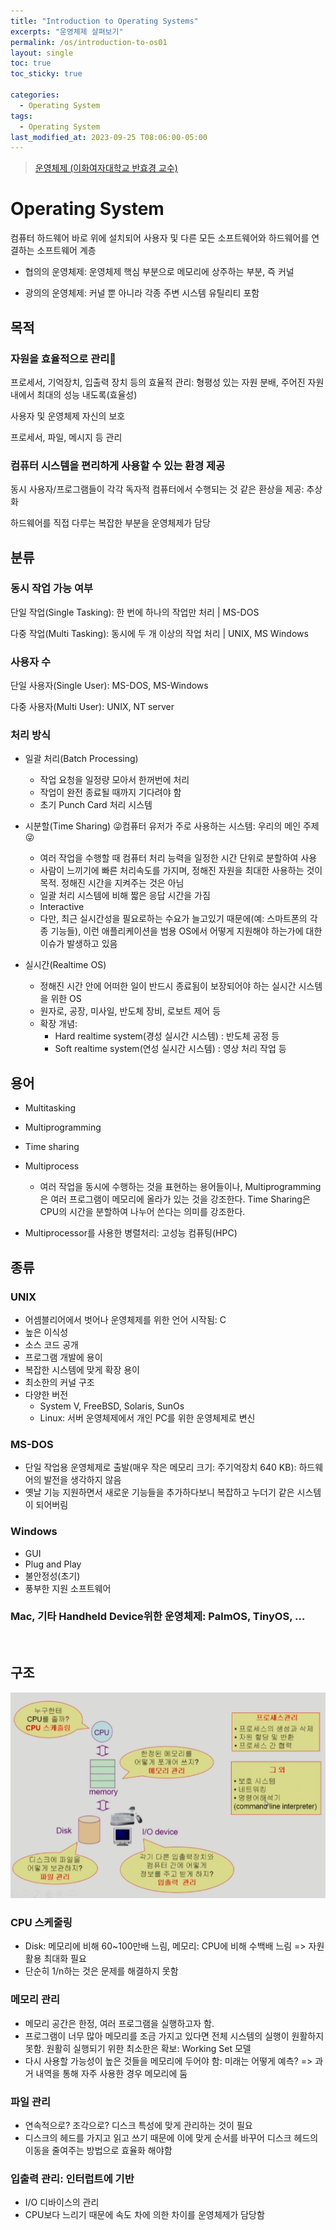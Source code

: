 ```yaml
---
title: "Introduction to Operating Systems"
excerpts: "운영체제 살펴보기"
permalink: /os/introduction-to-os01
layout: single
toc: true
toc_sticky: true

categories:
  - Operating System
tags:
  - Operating System
last_modified_at: 2023-09-25 T08:06:00-05:00
---
```


> [운영체제 (이화여자대학교 반효경 교수)](http://www.kocw.net/home/cview.do?cid=3646706b4347ef09)

# Operating System
컴퓨터 하드웨어 바로 위에 설치되어 사용자 및 다른 모든 소프트웨어와 하드웨어를 연결하는 소프트웨어 계층

- 협의의 운영체제: 운영체제 핵심 부분으로 메모리에 상주하는 부분, 즉 커널

- 광의의 운영체제: 커널 뿐 아니라 각종 주변 시스템 유틸리티 포함


## 목적
### 자원을 효율적으로 관리🌟

프로세서, 기억장치, 입출력 장치 등의 효율적 관리: 형평성 있는 자원 분배, 주어진 자원 내에서 최대의 성능 내도록(효율성)

사용자 및 운영체제 자신의 보호

프로세서, 파일, 메시지 등 관리

### 컴퓨터 시스템을 편리하게 사용할 수 있는 환경 제공

동시 사용자/프로그램들이 각각 독자적 컴퓨터에서 수행되는 것 같은 환상을 제공: 추상화

하드웨어를 직접 다루는 복잡한 부분을 운영체제가 담당

## 분류
### 동시 작업 가능 여부

단일 작업(Single Tasking): 한 번에 하나의 작업만 처리 | MS-DOS

다중 작업(Multi Tasking): 동시에 두 개 이상의 작업 처리 | UNIX, MS Windows

### 사용자 수

단일 사용자(Single User): MS-DOS, MS-Windows

다중 사용자(Multi User): UNIX, NT server

### 처리 방식

- 일괄 처리(Batch Processing)
    - 작업 요청을 일정량 모아서 한꺼번에 처리
    - 작업이 완전 종료될 때까지 기다려야 함
    - 초기 Punch Card 처리 시스템
- 시분할(Time Sharing) 😜컴퓨터 유저가 주로 사용하는 시스템: 우리의 메인 주제😜

    - 여러 작업을 수행할 때 컴퓨터 처리 능력을 일정한 시간 단위로 분할하여 사용
    - 사람이 느끼기에 빠른 처리속도를 가지며, 정해진 자원을 최대한 사용하는 것이 목적. 정해진 시간을 지켜주는 것은 아님
    - 일괄 처리 시스템에 비해 짧은 응답 시간을 가짐
    - Interactive    
    - 다만, 최근 실시간성을 필요로하는 수요가 늘고있기 때문에(예: 스마트폰의 각종 기능들), 이런 애플리케이션을 범용 OS에서 어떻게 지원해야 하는가에 대한 이슈가 발생하고 있음
- 실시간(Realtime OS)
    
    - 정해진 시간 안에 어떠한 일이 반드시 종료됨이 보장되어야 하는 실시간 시스템을 위한 OS
    - 원자로, 공장, 미사일, 반도체 장비, 로보트 제어 등
    - 확장 개념:
        - Hard realtime system(경성 실시간 시스템) : 반도체 공정 등
        - Soft realtime system(연성 실시간 시스템) : 영상 처리 작업 등

## 용어

- Multitasking

- Multiprogramming

- Time sharing

- Multiprocess

    - 여러 작업을 동시에 수행하는 것을 표현하는 용어들이나, Multiprogramming은 여러 프로그램이 메모리에 올라가 있는 것을 강조한다. Time Sharing은 CPU의 시간을 분할하여 나누어 쓴다는 의미를 강조한다.

* Multiprocessor를 사용한 병렬처리: 고성능 컴퓨팅(HPC)

## 종류
### UNIX

- 어셈블리어에서 벗어나 운영체제를 위한 언어 시작됨: C
- 높은 이식성
- 소스 코드 공개
- 프로그램 개발에 용이
- 복잡한 시스템에 맞게 확장 용이
- 최소한의 커널 구조
- 다양한 버전
    - System V, FreeBSD, Solaris, SunOs
    - Linux: 서버 운영체제에서 개인 PC를 위한 운영체제로 변신

### MS-DOS

- 단일 작업용 운영체제로 출발(매우 작은 메모리 크기: 주기억장치 640 KB): 하드웨어의 발전을 생각하지 않음
- 옛날 기능 지원하면서 새로운 기능들을 추가하다보니 복잡하고 누더기 같은 시스템이 되어버림

### Windows

- GUI
- Plug and Play
- 불안정성(초기)
- 풍부한 지원 소프트웨어

### Mac, 기타 Handheld Device위한 운영체제: PalmOS, TinyOS, ...
<br>

## 구조
![os01](/assets/images/os01.png)
### CPU 스케줄링

- Disk: 메모리에 비해 60~100만배 느림, 메모리: CPU에 비해 수백배 느림 => 자원 활용 최대화 필요
- 단순히 1/n하는 것은 문제를 해결하지 못함

### 메모리 관리

- 메모리 공간은 한정, 여러 프로그램을 실행하고자 함.
- 프로그램이 너무 많아 메모리를 조금 가지고 있다면 전체 시스템의 실행이 원활하지 못함. 원활히 실행되기 위한 최소한은 확보: Working Set 모델
- 다시 사용할 가능성이 높은 것들을 메모리에 두어야 함: 미래는 어떻게 예측? => 과거 내역을 통해 자주 사용한 경우 메모리에 둠

### 파일 관리

- 연속적으로? 조각으로? 디스크 특성에 맞게 관리하는 것이 필요
- 디스크의 헤드를 가지고 읽고 쓰기 때문에 이에 맞게 순서를 바꾸어 디스크 헤드의 이동을 줄여주는 방법으로 효율화 해야함

### 입출력 관리: 인터럽트에 기반

- I/O 디바이스의 관리
- CPU보다 느리기 때문에 속도 차에 의한 차이를 운영체제가 담당함


